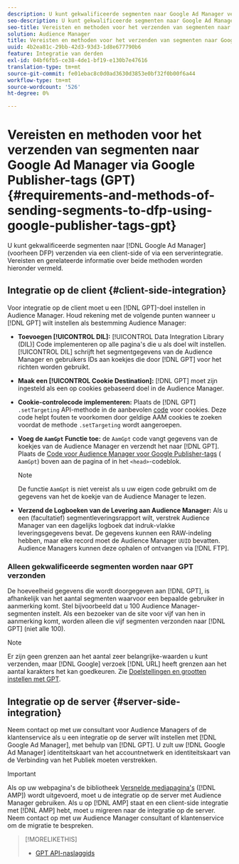 ```yaml
---
description: U kunt gekwalificeerde segmenten naar Google Ad Manager verzenden via een client-side of via een serverintegratie. Vereisten en gerelateerde informatie over beide methoden worden hieronder vermeld.
seo-description: U kunt gekwalificeerde segmenten naar Google Ad Manager verzenden via een client-side of via een serverintegratie. Vereisten en gerelateerde informatie over beide methoden worden hieronder vermeld.
seo-title: Vereisten en methoden voor het verzenden van segmenten naar Google Ad Manager via Google Publisher-tags (GPT)
solution: Audience Manager
title: Vereisten en methoden voor het verzenden van segmenten naar Google Ad Manager via Google Publisher-tags (GPT)
uuid: 4b2ea81c-29bb-42d3-93d3-1d8e677790b6
feature: Integratie van derden
exl-id: 04bf6fb5-ce38-4de1-bf19-e130b7e47616
translation-type: tm+mt
source-git-commit: fe01ebac8c0d0ad3630d3853e0bf32f0b00f6a44
workflow-type: tm+mt
source-wordcount: '526'
ht-degree: 0%

---
```


# Vereisten en methoden voor het verzenden van segmenten naar Google Ad Manager via Google Publisher-tags (GPT) {#requirements-and-methods-of-sending-segments-to-dfp-using-google-publisher-tags-gpt}

U kunt gekwalificeerde segmenten naar [!DNL Google Ad Manager] (voorheen DFP) verzenden via een client-side of via een serverintegratie. Vereisten en gerelateerde informatie over beide methoden worden hieronder vermeld.

## Integratie op de client {#client-side-integration}

Voor integratie op de client moet u een [!DNL GPT]-doel instellen in Audience Manager. Houd rekening met de volgende punten wanneer u [!DNL GPT] wilt instellen als bestemming Audience Manager:

* **Toevoegen  [!UICONTROL DIL]:**  [!UICONTROL Data Integration Library (DIL)] Code implementeren op alle pagina&#39;s die u als doel wilt instellen. [!UICONTROL DIL] schrijft het segmentgegevens van de Audience Manager en gebruikers IDs aan koekjes die door  [!DNL GPT] voor het richten worden gebruikt.

* **Maak een  [!UICONTROL Cookie Destination]:** [!DNL GPT] moet zijn ingesteld als een op cookies gebaseerd doel in de Audience Manager.

* **Cookie-controlecode implementeren:** Plaats de  [!DNL GPT] `.setTargeting` API-methode in de aanbevolen  [code](../../integration/gpt-aam-destination/gpt-aam-modify-api.md) voor cookies. Deze code helpt fouten te voorkomen door geldige AAM cookies te zoeken voordat de methode `.setTargeting` wordt aangeroepen.

* **Voeg de  `AamGpt` Functie toe:** de  `AamGpt` code vangt gegevens van de koekjes van de Audience Manager en verzendt het naar  [!DNL GPT]. Plaats de [Code voor Audience Manager voor Google Publisher-tags](../../integration/gpt-aam-destination/gpt-aam-aamgpt-code.md) ( `AamGpt`) boven aan de pagina of in het `<head>`-codeblok.

   >[!NOTE]
   >
   >De functie `AamGpt` is niet vereist als u uw eigen code gebruikt om de gegevens van het de koekje van de Audience Manager te lezen.

* **Verzend de Logboeken van de Levering aan Audience Manager:** Als u een (facultatief) segmentleveringsrapport wilt, verstrek Audience Manager van een dagelijks logboek dat indruk-vlakke leveringsgegevens bevat. De gegevens kunnen een RAW-indeling hebben, maar elke record moet de Audience Manager `UUID` bevatten. Audience Managers kunnen deze ophalen of ontvangen via [!DNL FTP].

### Alleen gekwalificeerde segmenten worden naar GPT verzonden

De hoeveelheid gegevens die wordt doorgegeven aan [!DNL GPT], is afhankelijk van het aantal segmenten waarvoor een bepaalde gebruiker in aanmerking komt. Stel bijvoorbeeld dat u 100 Audience Manager-segmenten instelt. Als een bezoeker van de site voor vijf van hen in aanmerking komt, worden alleen die vijf segmenten verzonden naar [!DNL GPT] (niet alle 100).

>[!NOTE]
>
>Er zijn geen grenzen aan het aantal zeer belangrijke-waarden u kunt verzenden, maar [!DNL Google] verzoek [!DNL URL] heeft grenzen aan het aantal karakters het kan goedkeuren. Zie [Doelstellingen en grootten instellen met GPT](https://support.google.com/dfp_premium/bin/answer.py?hl=en&amp;answer=1697712).

## Integratie op de server {#server-side-integration}

Neem contact op met uw consultant voor Audience Managers of de klantenservice als u een integratie op de server wilt instellen met [!DNL Google Ad Manager], met behulp van [!DNL GPT]. U zult uw [!DNL Google Ad Manager] identiteitskaart van het accountnetwerk en identiteitskaart van de Verbinding van het Publiek moeten verstrekken.

>[!IMPORTANT]
>
>Als op uw webpagina&#39;s de bibliotheek [Versnelde mediapagina&#39;s](https://www.ampproject.org/) ([!DNL AMP]) wordt uitgevoerd, moet u de integratie op de server met Audience Manager gebruiken. Als u op [!DNL AMP] staat en een client-side integratie met [!DNL AMP] hebt, moet u migreren naar de integratie op de server. Neem contact op met uw Audience Manager consultant of klantenservice om de migratie te bespreken.

>[!MORELIKETHIS]
>
>* [GPT API-naslaggids](https://support.google.com/dfp_premium/bin/answer.py?hl=en&amp;answer=1650154)

